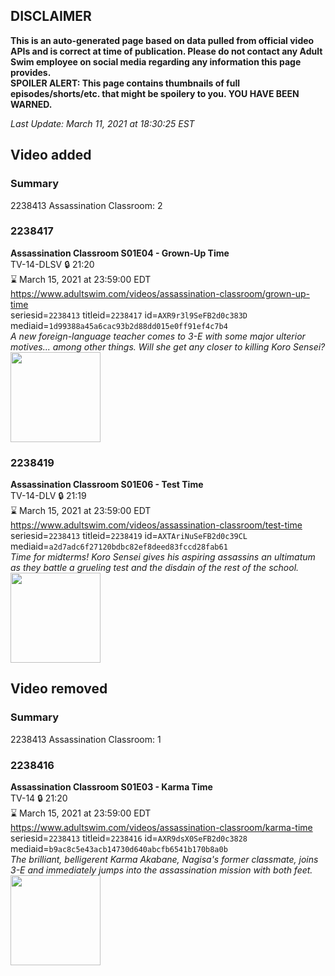 ## DISCLAIMER
**This is an auto-generated page based on data pulled from official video APIs and is correct at time of publication. Please do not contact any Adult Swim employee on social media regarding any information this page provides.**  
**SPOILER ALERT: This page contains thumbnails of full episodes/shorts/etc. that might be spoilery to you. YOU HAVE BEEN WARNED.**  

_Last Update: March 11, 2021 at 18:30:25 EST_
## Video added
### Summary
2238413 Assassination Classroom: 2  
### 2238417
**Assassination Classroom S01E04 - Grown-Up Time**  
TV-14-DLSV 🔒 21:20  
⌛ March 15, 2021 at 23:59:00 EDT  
https://www.adultswim.com/videos/assassination-classroom/grown-up-time  
seriesid=`2238413` titleid=`2238417` id=`AXR9r3l9SeFB2d0c383D` mediaid=`1d99388a45a6cac93b2d88dd015e0ff91ef4c7b4`  
_A new foreign-language teacher comes to 3-E with some major ulterior motives... among other things. Will she get any closer to killing Koro Sensei?_  
<a href="https://media.cdn.adultswim.com/uploads/20200911/thumbnails/2_20911111232-AssassinationClass_104.jpg"><img src="https://media.cdn.adultswim.com/uploads/20200911/thumbnails/2_20911111232-AssassinationClass_104.jpg" height="144px" /></a>
### 2238419
**Assassination Classroom S01E06 - Test Time**  
TV-14-DLV 🔒 21:19  
⌛ March 15, 2021 at 23:59:00 EDT  
https://www.adultswim.com/videos/assassination-classroom/test-time  
seriesid=`2238413` titleid=`2238419` id=`AXTAriNuSeFB2d0c39CL` mediaid=`a2d7adc6f27120bdbc82ef8deed83fccd28fab61`  
_Time for midterms! Koro Sensei gives his aspiring assassins an ultimatum as they battle a grueling test and the disdain of the rest of the school._  
<a href="https://media.cdn.adultswim.com/uploads/20200924/thumbnails/2_209241114276-AssassinationClass_106.jpg"><img src="https://media.cdn.adultswim.com/uploads/20200924/thumbnails/2_209241114276-AssassinationClass_106.jpg" height="144px" /></a>
## Video removed
### Summary
2238413 Assassination Classroom: 1  
### 2238416
**Assassination Classroom S01E03 - Karma Time**  
TV-14 🔒 21:20  
⌛ March 15, 2021 at 23:59:00 EDT  
https://www.adultswim.com/videos/assassination-classroom/karma-time  
seriesid=`2238413` titleid=`2238416` id=`AXR9dsX0SeFB2d0c3828` mediaid=`b9ac8c5e43acb14730d640abcfb6541b170b8a0b`  
_The brilliant, belligerent Karma Akabane, Nagisa's former classmate, joins 3-E and immediately jumps into the assassination mission with both feet._  
<a href="https://media.cdn.adultswim.com/uploads/20200911/thumbnails/2_20911110558-AssassinationClass_103.jpg"><img src="https://media.cdn.adultswim.com/uploads/20200911/thumbnails/2_20911110558-AssassinationClass_103.jpg" height="144px" /></a>
